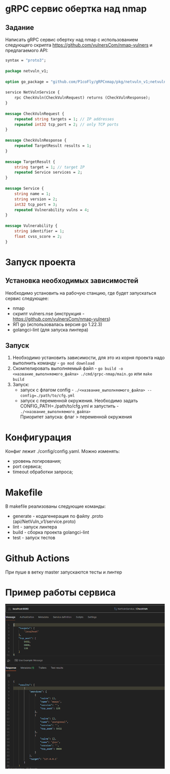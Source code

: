 # gRPC сервис обертка над nmap

## Задание
Написать gRPC сервис обертку над nmap с использованием следующего скрипта
https://github.com/vulnersCom/nmap-vulners и предлагаемого API:

```proto
syntax = "proto3"; 

package netvuln_v1;

option go_package = "github.com/P1coFly/gRPCnmap/pkg/netvuln_v1;netvuln_v1";

service NetVulnService {
    rpc CheckVuln(CheckVulnRequest) returns (CheckVulnResponse);
}

message CheckVulnRequest {
    repeated string targets = 1; // IP addresses 
    repeated int32 tcp_port = 2; // only TCP ports
}

message CheckVulnResponse {
    repeated TargetResult results = 1;
}

message TargetResult {
    string target = 1; // target IP 
    repeated Service services = 2;
}

message Service {
    string name = 1;
    string version = 2; 
    int32 tcp_port = 3; 
    repeated Vulnerability vulns = 4;
}

message Vulnerability {
    string identifier = 1; 
    float cvss_score = 2;
}
```
# Запуск проекта

## Установка необходимых зависимостей
Необходимо установить на рабочую станцию, где будет запускаться сервис следующее:
- nmap
- скрипт vulners.nse (инструкция - https://github.com/vulnersCom/nmap-vulners)
- ЯП go (использовалась версия go 1.22.3)
- golangci-lint (для запуска линтера)

## Запуск
1. Необходимо установить зависимости, для это из корня проекта надо выполнить команду - ```go mod download```
2. Скомпелировать выполняемый файл -  ```go build -o <название_выполняемого_файла> ./cmd/grpc-nmap/main.go``` или ```make build```
3. Запуск:
    - запуск с флагом config - ```./<название_выполняемого_файла> --config=./path/to/cfg.yml```
    - запуск с переменной окружения. Необходимо задать CONFIG_PATH=./path/to/cfg.yml и запустить - ```./<название_выполняемого_файла>```\
Приоритет запуска: флаг > переменной окружения

# Конфигурация
Конфиг лежит ./config/config.yaml. Можно изменять:
- уровень логирования;
- port сервиса;
- timeout обработки запроса;

# Makefile
В makefile реализованы следующие команды:
- generate - кодагенерация по файлу .proto (api/NetVuln_v1/service.proto)
- lint - запуск линтера
- build - сборка проекта golangci-lint
- test - запуск тестов

# Github Actions
При пуше в ветку master запускаются тесты и линтер

# Пример работы сервиса
![screen postman](https://github.com/P1coFly/gRPCnmap/blob/master/postman.png)